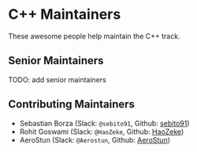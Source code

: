 # C++ Maintainers

These awesome people help maintain the C++ track.

## Senior Maintainers

TODO: add senior maintainers

## Contributing Maintainers

- Sebastian Borza (Slack: `@sebito91`, Github: [sebito91](https://github.com/sebito91))
- Rohit Goswami (Slack: `@HaoZeke`, Github: [HaoZeke](https://github.com/HaoZeke))
- AeroStun (Slack: `@Aerostun`, Github: [AeroStun](https://github.com/AeroStun))
